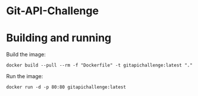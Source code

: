 # Git-API-Challenge

# Building and running

Build the image:

`docker build --pull --rm -f "Dockerfile" -t gitapichallenge:latest "."`

Run the image:

`docker run -d -p 80:80 gitapichallenge:latest`
